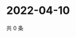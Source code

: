 # 2022-04-10

共 0 条

<!-- BEGIN WEIBO -->
<!-- 最后更新时间 Sun Apr 10 2022 03:12:25 GMT+0800 (China Standard Time) -->

<!-- END WEIBO -->
